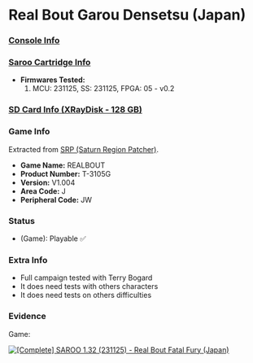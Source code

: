 # Real Bout Garou Densetsu (Japan)

### [Console Info](../../../../../Info/Consoles/VA13/README.md)

### [Saroo Cartridge Info](../../../../../Info/Cartridges/RetroGameParadiseStore/1.32F/README.md)

- <b>Firmwares Tested:</b>
  1. MCU: 231125, SS: 231125, FPGA: 05 - v0.2

### [SD Card Info (XRayDisk - 128 GB)](../../../../../Info/SdCards/XRayDisk/128GB/fat32/README.md)

### Game Info

Extracted from [SRP (Saturn Region Patcher)](https://segaxtreme.net/resources/saturn-region-patcher.81/download).

- <b>Game Name:</b> REALBOUT
- <b>Product Number:</b> T-3105G
- <b>Version:</b> V1.004
- <b>Area Code:</b> J
- <b>Peripheral Code:</b> JW

### Status

- (Game): Playable :white_check_mark:

### Extra Info

- Full campaign tested with Terry Bogard
- It does need tests with others characters
- It does need tests on others difficulties

### Evidence

Game:

[![[Complete] SAROO 1.32 (231125) - Real Bout Fatal Fury (Japan)](https://img.youtube.com/vi/K4kKJ0AjmLw/0.jpg)](https://www.youtube.com/watch?v=K4kKJ0AjmLw)
